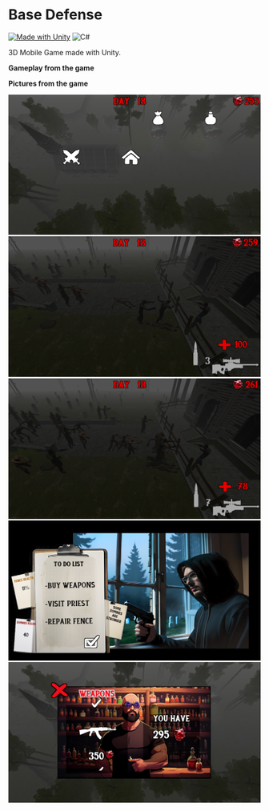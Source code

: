 # Base Defense

[![Made with Unity](https://img.shields.io/badge/Made%20with-Unity-57b9d3.svg?style=for-the-badge&logo=unity)](https://unity3d.com)
![C#](https://img.shields.io/badge/c%23-%23239120.svg?style=for-the-badge&logo=csharp&logoColor=white)

3D Mobile Game made with Unity.

**Gameplay from the game**


      
**Pictures from the game**

![alt text](https://github.com/AliBacik/BaseDefense3D/blob/main/Pictures/1.png)
![alt text](https://github.com/AliBacik/BaseDefense3D/blob/main/Pictures/2.png)
![alt text](https://github.com/AliBacik/BaseDefense3D/blob/main/Pictures/3.png)
![alt text](https://github.com/AliBacik/BaseDefense3D/blob/main/Pictures/4.png)
![alt text](https://github.com/AliBacik/BaseDefense3D/blob/main/Pictures/5.png)



